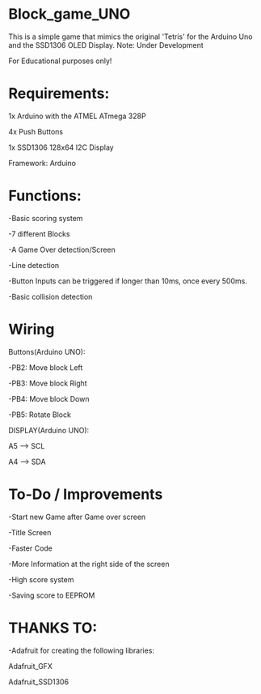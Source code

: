 # Block_game_UNO
This is a simple game that mimics the original 'Tetris' for the Arduino Uno and the SSD1306 OLED Display.
Note: Under Development

For Educational purposes only!

# Requirements:
1x Arduino with the ATMEL ATmega 328P

4x Push Buttons

1x SSD1306 128x64 I2C Display

Framework: Arduino

# Functions:
-Basic scoring system

-7 different Blocks

-A Game Over detection/Screen

-Line detection

-Button Inputs can be triggered if longer than 10ms, once every 500ms.

-Basic collision detection

# Wiring
Buttons(Arduino UNO):

-PB2: Move block Left

-PB3: Move block Right

-PB4: Move block Down

-PB5: Rotate Block



DISPLAY(Arduino UNO):

A5 --> SCL

A4 --> SDA


# To-Do / Improvements
-Start new Game after Game over screen

-Title Screen

-Faster Code

-More Information at the right side of the screen

-High score system

-Saving score to EEPROM



# THANKS TO:

-Adafruit for creating the following libraries:

Adafruit_GFX

Adafruit_SSD1306

